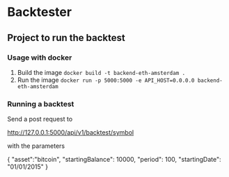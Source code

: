 # Backtester
Project to run the backtest
---

### Usage with docker
1. Build the image ```docker build -t backend-eth-amsterdam .  ```
2. Run the image ``` docker run -p 5000:5000 -e API_HOST=0.0.0.0 backend-eth-amsterdam  ```


### Running a backtest
Send a post request to 

http://127.0.0.1:5000/api/v1/backtest/symbol

with the parameters

{
    "asset":"bitcoin",
    "startingBalance": 10000,
    "period": 100,
    "startingDate": "01/01/2015"
}